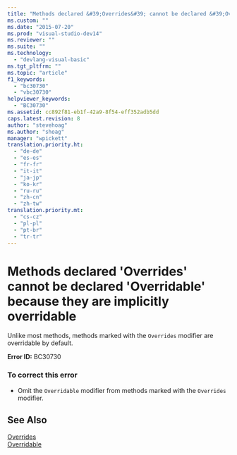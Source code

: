 ```yaml
---
title: "Methods declared &#39;Overrides&#39; cannot be declared &#39;Overridable&#39; because they are implicitly overridable"
ms.custom: ""
ms.date: "2015-07-20"
ms.prod: "visual-studio-dev14"
ms.reviewer: ""
ms.suite: ""
ms.technology: 
  - "devlang-visual-basic"
ms.tgt_pltfrm: ""
ms.topic: "article"
f1_keywords: 
  - "bc30730"
  - "vbc30730"
helpviewer_keywords: 
  - "BC30730"
ms.assetid: cc892f81-eb1f-42a9-8f54-eff352adb5dd
caps.latest.revision: 8
author: "stevehoag"
ms.author: "shoag"
manager: "wpickett"
translation.priority.ht: 
  - "de-de"
  - "es-es"
  - "fr-fr"
  - "it-it"
  - "ja-jp"
  - "ko-kr"
  - "ru-ru"
  - "zh-cn"
  - "zh-tw"
translation.priority.mt: 
  - "cs-cz"
  - "pl-pl"
  - "pt-br"
  - "tr-tr"
---
```

# Methods declared &#39;Overrides&#39; cannot be declared &#39;Overridable&#39; because they are implicitly overridable
Unlike most methods, methods marked with the `Overrides` modifier are overridable by default.  
  
 **Error ID:** BC30730  
  
### To correct this error  
  
-   Omit the `Overridable` modifier from methods marked with the `Overrides` modifier.  
  
## See Also  
 [Overrides](../../visual-basic\language-reference\modifiers/overrides.md)   
 [Overridable](../../visual-basic\language-reference\modifiers/overridable.md)
